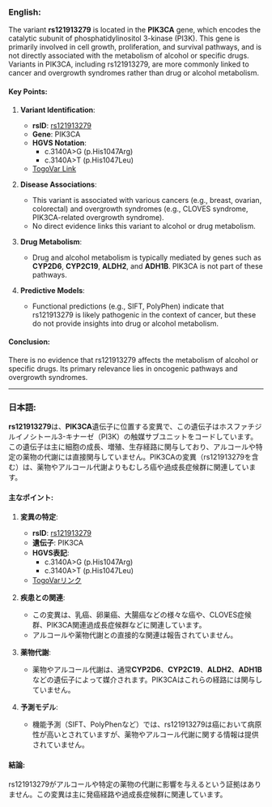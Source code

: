 ### English:
The variant **rs121913279** is located in the **PIK3CA** gene, which encodes the catalytic subunit of phosphatidylinositol 3-kinase (PI3K). This gene is primarily involved in cell growth, proliferation, and survival pathways, and is not directly associated with the metabolism of alcohol or specific drugs. Variants in PIK3CA, including rs121913279, are more commonly linked to cancer and overgrowth syndromes rather than drug or alcohol metabolism.

#### Key Points:
1. **Variant Identification**:
   - **rsID**: [rs121913279](https://identifiers.org/dbsnp/rs121913279)
   - **Gene**: PIK3CA
   - **HGVS Notation**: 
     - c.3140A>G (p.His1047Arg)
     - c.3140A>T (p.His1047Leu)
   - [TogoVar Link](https://togovar.org/variant/3-179234297-A-G)

2. **Disease Associations**:
   - This variant is associated with various cancers (e.g., breast, ovarian, colorectal) and overgrowth syndromes (e.g., CLOVES syndrome, PIK3CA-related overgrowth syndrome).
   - No direct evidence links this variant to alcohol or drug metabolism.

3. **Drug Metabolism**:
   - Drug and alcohol metabolism is typically mediated by genes such as **CYP2D6**, **CYP2C19**, **ALDH2**, and **ADH1B**. PIK3CA is not part of these pathways.

4. **Predictive Models**:
   - Functional predictions (e.g., SIFT, PolyPhen) indicate that rs121913279 is likely pathogenic in the context of cancer, but these do not provide insights into drug or alcohol metabolism.

#### Conclusion:
There is no evidence that rs121913279 affects the metabolism of alcohol or specific drugs. Its primary relevance lies in oncogenic pathways and overgrowth syndromes.

---

### 日本語:
**rs121913279**は、**PIK3CA**遺伝子に位置する変異で、この遺伝子はホスファチジルイノシトール3-キナーゼ（PI3K）の触媒サブユニットをコードしています。この遺伝子は主に細胞の成長、増殖、生存経路に関与しており、アルコールや特定の薬物の代謝には直接関与していません。PIK3CAの変異（rs121913279を含む）は、薬物やアルコール代謝よりもむしろ癌や過成長症候群に関連しています。

#### 主なポイント:
1. **変異の特定**:
   - **rsID**: [rs121913279](https://identifiers.org/dbsnp/rs121913279)
   - **遺伝子**: PIK3CA
   - **HGVS表記**: 
     - c.3140A>G (p.His1047Arg)
     - c.3140A>T (p.His1047Leu)
   - [TogoVarリンク](https://togovar.org/variant/3-179234297-A-G)

2. **疾患との関連**:
   - この変異は、乳癌、卵巣癌、大腸癌などの様々な癌や、CLOVES症候群、PIK3CA関連過成長症候群などに関連しています。
   - アルコールや薬物代謝との直接的な関連は報告されていません。

3. **薬物代謝**:
   - 薬物やアルコール代謝は、通常**CYP2D6**、**CYP2C19**、**ALDH2**、**ADH1B**などの遺伝子によって媒介されます。PIK3CAはこれらの経路には関与していません。

4. **予測モデル**:
   - 機能予測（SIFT、PolyPhenなど）では、rs121913279は癌において病原性が高いとされていますが、薬物やアルコール代謝に関する情報は提供されていません。

#### 結論:
rs121913279がアルコールや特定の薬物の代謝に影響を与えるという証拠はありません。この変異は主に発癌経路や過成長症候群に関連しています。